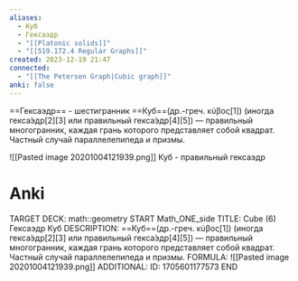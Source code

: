 ```yaml
---
aliases:
  - Куб
  - Гексаэдр
  - "[[Platonic solids]]"
  - "[[519.172.4 Regular Graphs]]"
created: 2023-12-19 21:47
connected:
  - "[[The Petersen Graph|Cubic graph]]"
anki: false
---
```



==Гексаэдр== - шестигранник
==Куб==(др.-греч. κύβος[1]) (иногда гекса́эдр[2][3] или правильный гекса́эдр[4][5]) — правильный многогранник, каждая грань которого представляет собой квадрат. Частный случай параллелепипеда и призмы.

![[Pasted image 20201004121939.png]]
Куб - правильный гексаэдр

# Anki
TARGET DECK: math::geometry
START
Math_ONE_side
TITLE: Cube (6)
Гексаэдр Куб 
DESCRIPTION:  ==Куб==(др.-греч. κύβος[1]) (иногда гекса́эдр[2][3] или правильный гекса́эдр[4][5]) — правильный многогранник, каждая грань которого представляет собой квадрат. Частный случай параллелепипеда и призмы.
FORMULA: ![[Pasted image 20201004121939.png]]
ADDITIONAL:
ID: 1705601177573
END